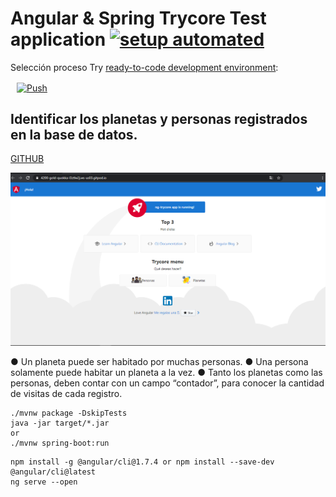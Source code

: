 # Angular & Spring Trycore Test application [![setup automated](https://img.shields.io/badge/Gitpod-ready_to_code-blue?logo=gitpod)](https://github.com/LUISURBM/)

Selección proceso Try [ready-to-code development environment](https://www.gitpod.io):

<a href="https://gitpod.io/from-referrer/" style="padding: 10px;">
    <img src="https://trycore.co/cms/wp-content/uploads/2018/05/logo-trycore-bpm-colombia.png" width="150" alt="Push" align="center">
</a>

##  Identificar los planetas y personas registrados en la base de datos.
<a href="https://github.com/LUISURBM/trycore-app">GITHUB</a>

<img width="1042" alt="planet-screenshot" src="https://raw.githubusercontent.com/luisurbm/trycore-app/master/ScreenShotV1.png">

● Un planeta puede ser habitado por muchas personas.
● Una persona solamente puede habitar un planeta a la vez.
● Tanto los planetas como las personas, deben contar con un campo “contador”, para conocer la cantidad de visitas de cada registro.

```
./mvnw package -DskipTests
java -jar target/*.jar
or 
./mvnw spring-boot:run
```

```
npm install -g @angular/cli@1.7.4 or npm install --save-dev @angular/cli@latest
ng serve --open
```
